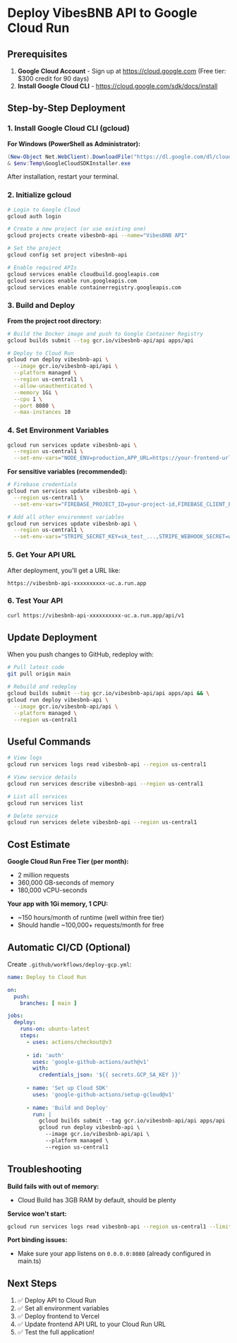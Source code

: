 # Deploy VibesBNB API to Google Cloud Run

## Prerequisites

1. **Google Cloud Account** - Sign up at https://cloud.google.com (Free tier: $300 credit for 90 days)
2. **Install Google Cloud CLI** - https://cloud.google.com/sdk/docs/install

## Step-by-Step Deployment

### 1. Install Google Cloud CLI (gcloud)

**For Windows (PowerShell as Administrator):**
```powershell
(New-Object Net.WebClient).DownloadFile("https://dl.google.com/dl/cloudsdk/channels/rapid/GoogleCloudSDKInstaller.exe", "$env:Temp\GoogleCloudSDKInstaller.exe")
& $env:Temp\GoogleCloudSDKInstaller.exe
```

After installation, restart your terminal.

### 2. Initialize gcloud

```bash
# Login to Google Cloud
gcloud auth login

# Create a new project (or use existing one)
gcloud projects create vibesbnb-api --name="VibesBNB API"

# Set the project
gcloud config set project vibesbnb-api

# Enable required APIs
gcloud services enable cloudbuild.googleapis.com
gcloud services enable run.googleapis.com
gcloud services enable containerregistry.googleapis.com
```

### 3. Build and Deploy

**From the project root directory:**

```bash
# Build the Docker image and push to Google Container Registry
gcloud builds submit --tag gcr.io/vibesbnb-api/api apps/api

# Deploy to Cloud Run
gcloud run deploy vibesbnb-api \
  --image gcr.io/vibesbnb-api/api \
  --platform managed \
  --region us-central1 \
  --allow-unauthenticated \
  --memory 1Gi \
  --cpu 1 \
  --port 8080 \
  --max-instances 10
```

### 4. Set Environment Variables

```bash
gcloud run services update vibesbnb-api \
  --region us-central1 \
  --set-env-vars="NODE_ENV=production,APP_URL=https://your-frontend-url.vercel.app"
```

**For sensitive variables (recommended):**

```bash
# Firebase credentials
gcloud run services update vibesbnb-api \
  --region us-central1 \
  --set-env-vars="FIREBASE_PROJECT_ID=your-project-id,FIREBASE_CLIENT_EMAIL=your-email,FIREBASE_PRIVATE_KEY=your-key"

# Add all other environment variables
gcloud run services update vibesbnb-api \
  --region us-central1 \
  --set-env-vars="STRIPE_SECRET_KEY=sk_test_...,STRIPE_WEBHOOK_SECRET=whsec_...,JWT_SECRET=your-secret,REFRESH_TOKEN_SECRET=your-secret"
```

### 5. Get Your API URL

After deployment, you'll get a URL like:
```
https://vibesbnb-api-xxxxxxxxxx-uc.a.run.app
```

### 6. Test Your API

```bash
curl https://vibesbnb-api-xxxxxxxxxx-uc.a.run.app/api/v1
```

## Update Deployment

When you push changes to GitHub, redeploy with:

```bash
# Pull latest code
git pull origin main

# Rebuild and redeploy
gcloud builds submit --tag gcr.io/vibesbnb-api/api apps/api && \
gcloud run deploy vibesbnb-api \
  --image gcr.io/vibesbnb-api/api \
  --platform managed \
  --region us-central1
```

## Useful Commands

```bash
# View logs
gcloud run services logs read vibesbnb-api --region us-central1

# View service details
gcloud run services describe vibesbnb-api --region us-central1

# List all services
gcloud run services list

# Delete service
gcloud run services delete vibesbnb-api --region us-central1
```

## Cost Estimate

**Google Cloud Run Free Tier (per month):**
- 2 million requests
- 360,000 GB-seconds of memory
- 180,000 vCPU-seconds

**Your app with 1Gi memory, 1 CPU:**
- ~150 hours/month of runtime (well within free tier)
- Should handle ~100,000+ requests/month for free

## Automatic CI/CD (Optional)

Create `.github/workflows/deploy-gcp.yml`:

```yaml
name: Deploy to Cloud Run

on:
  push:
    branches: [ main ]

jobs:
  deploy:
    runs-on: ubuntu-latest
    steps:
      - uses: actions/checkout@v3
      
      - id: 'auth'
        uses: 'google-github-actions/auth@v1'
        with:
          credentials_json: '${{ secrets.GCP_SA_KEY }}'
      
      - name: 'Set up Cloud SDK'
        uses: 'google-github-actions/setup-gcloud@v1'
      
      - name: 'Build and Deploy'
        run: |
          gcloud builds submit --tag gcr.io/vibesbnb-api/api apps/api
          gcloud run deploy vibesbnb-api \
            --image gcr.io/vibesbnb-api/api \
            --platform managed \
            --region us-central1
```

## Troubleshooting

**Build fails with out of memory:**
- Cloud Build has 3GB RAM by default, should be plenty

**Service won't start:**
```bash
gcloud run services logs read vibesbnb-api --region us-central1 --limit 50
```

**Port binding issues:**
- Make sure your app listens on `0.0.0.0:8080` (already configured in main.ts)

## Next Steps

1. ✅ Deploy API to Cloud Run
2. ✅ Set all environment variables
3. ✅ Deploy frontend to Vercel
4. ✅ Update frontend API URL to your Cloud Run URL
5. ✅ Test the full application!

